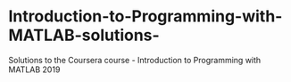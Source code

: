 # Introduction-to-Programming-with-MATLAB-solutions-
Solutions to the Coursera course - Introduction to Programming with MATLAB 2019
